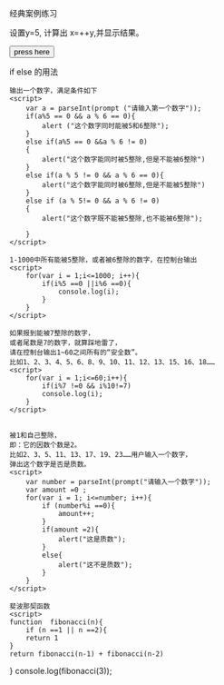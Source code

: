 经典案例练习
<p>设置y=5, 计算出 x=++y,并显示结果。</p>
    <button onclick="myFunction()">press here</button>
    <p id="demo"></p>
    <script>
      function myFunction()
      {
          var y=5;
          var x=++y;
          var demoP=document.getElementById("demo")
          demoP.innerHTML="x=" + x + ",y=" + y;
      }
     </script>

<p>if else 的用法</p>
    <script>
        var d =new Date();
        var time = d.getHours();
        if(time<10)
        {
            document.write("<br>早上好</br>");
        }
        else if (time>=10 && time<16)
        {
            document.write("<br>下午好</br>");
        }
        else{
            document.write("<br>晚上好</br>")
        }
    </script>


    输出一个数字，满足条件如下
    <script>
        var a = parseInt(prompt ("请输入第一个数字"));
        if(a%5 == 0 && a % 6 == 0){
            alert ("这个数字同时能被5和6整除");
        }
        else if(a%5 == 0 &&a % 6 != 0)
        {
            alert("这个数字能同时被5整除,但是不能被6整除")
        }
        else if(a % 5 != 0 && a % 6 == 0){
            alert("这个数字能同时被6整除,但是不能被5整除")
        }
        else if (a % 5!= 0 && a % 6 != 0)
        {
            alert("这个数字既不能被5整除,也不能被6整除");
              
        }
    </script>

    1-1000中所有能被5整除，或者被6整除的数字，在控制台输出
    <script>
        for(var i = 1;i<=1000; i++){
            if(i%5 ==0 ||i%6 ==0){
                console.log(i);
            }
        }
    </script>

    如果报到能被7整除的数字，
    或者尾数是7的数字，就算踩地雷了，
    请在控制台输出1~60之间所有的“安全数”。
    比如1、2、3、4、5、6、8、9、10、11、12、13、15、16、18……
    <script>
        for(var i = 1;i<=60;i++){
            if(i%7 !=0 && i%10!=7)
            console.log(i);
        }
    </script>


    被1和自己整除，
    即：它的因数个数是2。
    比如2、3、5、11、13、17、19、23……用户输入一个数字，
    弹出这个数字是否是质数。
    <script>
        var number = parseInt(prompt("请输入一个数字"));
        var amount =0 ;
        for(var i = 1; i<=number; i++){
            if (number%i ==0){
                amount++;
            }
            if(amount =2){
                alert("这是质数");
            }
            else{
                alert("这不是质数");
            }
        }
    </script>

    斐波那契函数
    <script>
    function  fibonacci(n){
        if (n ==1 || n ==2){ 
        return 1
    }
    return fibonacci(n-1) + fibonacci(n-2)
}
    console.log(fibonacci(3));
    </script>